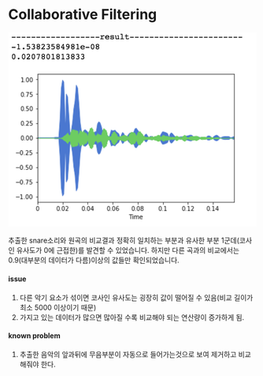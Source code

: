 # Collaborative Filtering

![result image](../images/2017/08/Drung1Sanre_wonyeong.png)

추출한 snare소리와 원곡의 비교결과 정확히 일치하는 부분과 유사한 부분 1군데(코사인 유사도가 0에 근접한)를 발견할 수 있었습니다. 하지만 다른 곡과의 비교에서는 0.9(대부분의 데이터가 다름)이상의 값들만 확인되었습니다.



#### issue
1. 다른 악기 요소가 섞이면 코사인 유사도는 굉장히 값이 떨어질 수 있음(비교 길이가 최소 5000 이상이기 때문)
2. 가지고 있는 데이터가 많으면 많아질 수록 비교해야 되는 연산량이 증가하게 됨.



#### known problem
1. 추출한 음악의 앞과뒤에 무음부분이 자동으로 들어가는것으로 보여 제거하고 비교해줘야 한다.
